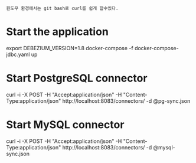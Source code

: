 ```
윈도우 환경에서는 git bash로 curl를 쉽게 할수있다.

```


# Start the application
export DEBEZIUM_VERSION=1.8
docker-compose -f docker-compose-jdbc.yaml up

# Start PostgreSQL connector
curl -i -X POST -H "Accept:application/json" -H  "Content-Type:application/json" http://localhost:8083/connectors/ -d @pg-sync.json

# Start MySQL connector
curl -i -X POST -H "Accept:application/json" -H  "Content-Type:application/json" http://localhost:8083/connectors/ -d @mysql-sync.json